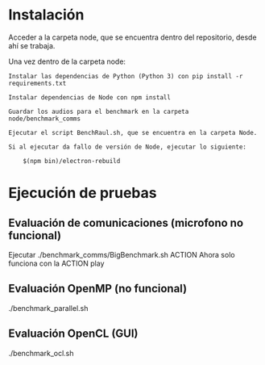 # Instalación

Acceder a la carpeta node, que se encuentra dentro del repositorio, desde ahí se trabaja.

Una vez dentro de la carpeta node:

    Instalar las dependencias de Python (Python 3) con pip install -r requirements.txt

    Instalar dependencias de Node con npm install 

    Guardar los audios para el benchmark en la carpeta node/benchmark_comms

    Ejecutar el script BenchRaul.sh, que se encuentra en la carpeta Node.

    Si al ejecutar da fallo de versión de Node, ejecutar lo siguiente:

        $(npm bin)/electron-rebuild

# Ejecución de pruebas

## Evaluación de comunicaciones (microfono no funcional)

Ejecutar ./benchmark_comms/BigBenchmark.sh ACTION
Ahora solo funciona con la ACTION play

## Evaluación OpenMP (no funcional)
./benchmark_parallel.sh


## Evaluación OpenCL (GUI)
./benchmark_ocl.sh
